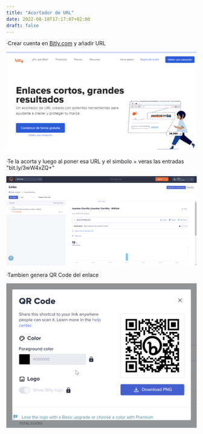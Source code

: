 ```yaml
---
title: "Acortador de URL"
date: 2022-08-18T17:17:07+02:00
draft: false
---
```


·Crear cuenta en [Bitly.com](https://bitly.com/) y añadir URL

![No funciona](/images/Acortador_Enlaces/bitly.png)

·Te la acorta y luego al poner esa URL y el simbolo + veras las entradas
    "bit.ly/3wW4xZQ+"

![No funciona](/images/Acortador_Enlaces/Bitly_page.png)

·Tambien genera QR Code del enlace

![No funciona](/images/Acortador_Enlaces/Bitly_QR.png)
